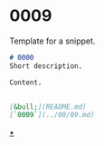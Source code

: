 # 0009
Template for a snippet.

```markdown
# 0000
Short description.

Content.


[&bull;](README.md)
[`0009`](../00/09.md)
```

[&bull;](README.md)
